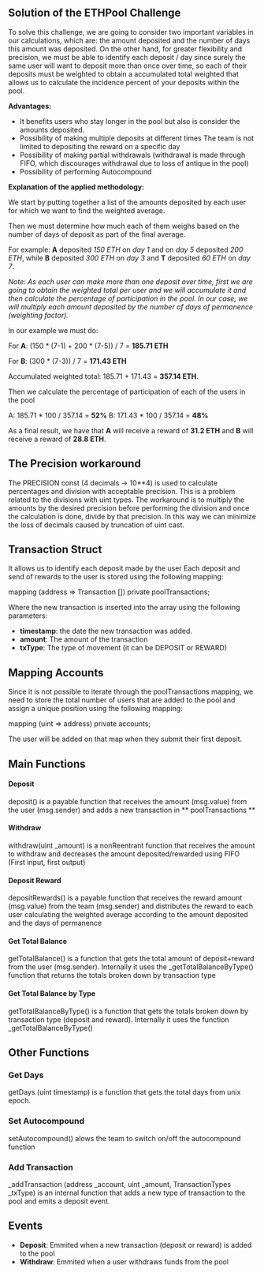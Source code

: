 ## Solution of the ETHPool Challenge

To solve this challenge, we are going to consider two important variables in our calculations, which are: the amount deposited and the number of days this amount was deposited. On the other hand, for greater flexibility and precision, we must be able to identify each deposit / day since surely the same user will want to deposit more than once over time, so each of their deposits must be weighted to obtain a accumulated total weighted that allows us to calculate the incidence percent of your deposits within the pool.

**Advantages:**
  
 - It benefits users who stay longer in the pool but also is consider
   the amounts deposited. 
 - Possibility of making multiple deposits at different times The team is not limited to depositing the reward on a specific day 
 - Possibility of making partial withdrawals (withdrawal is made through FIFO, which discourages withdrawal due to loss of antique in the pool) 
 - Possibility of performing Autocompound 

**Explanation of the applied methodology:**

We start by putting together a list of the amounts deposited by each user for which we want to find the weighted average.

Then we must determine how much each of them weighs based on the number of days of deposit as part of the final average.

For example: **A** deposited *150 ETH* on *day 1* and on *day 5* deposited *200 ETH*, while **B** deposited *300 ETH* on *day 3* and **T** deposited *60 ETH* on *day 7*.
  

*Note: As each user can make more than one deposit over time, first we are going to obtain the weighted total per user and we will accumulate it and then calculate the percentage of participation in the pool. In our case, we will multiply each amount deposited by the number of days of permanence (weighting factor).*

In our example we must do:

For **A**:
(150 * (7-1) + 200 * (7-5)) / 7 = **185.71 ETH**

For **B**:
(300 * (7-3)) / 7 = **171.43 ETH**

Accumulated weighted total: 185.71 + 171.43 = **357.14 ETH**.

Then we calculate the percentage of participation of each of the users in the pool

A: 185.71 * 100 / 357.14 = **52%**
B: 171.43 * 100 / 357.14 = **48%**

As a final result, we have that **A** will receive a reward of **31.2 ETH** and **B** will receive a reward of **28.8 ETH**.

## The Precision workaround
The PRECISION const (4 decimals -> 10**4) is used to calculate percentages and division with acceptable precision. This is a problem related to the divisions with uint types.
The workaround is to multiply the amounts by the desired precision before performing the division and once the calculation is done, divide by that precision. In this way we can minimize the loss of decimals caused by truncation of uint cast.

## Transaction Struct
It allows us to identify each deposit made by the user
Each deposit and send of rewards to the user is stored using the following mapping:

mapping (address => Transaction []) private poolTransactions;

Where the new transaction is inserted into the array using the following parameters:

 - **timestamp**: the date the new transaction was added. 
 - **amount**: The amount of the transaction
 -  **txType**: The type of movement (it can be DEPOSIT or REWARD)

## Mapping Accounts

Since it is not possible to iterate through the poolTransactions mapping, we need to store the total number of users that are added to the pool and assign a unique position using the following mapping:

mapping (uint => address) private accounts;

The user will be added on that map when they submit their first deposit.


## Main Functions
#### Deposit

deposit() is a payable function that receives the amount (msg.value) from the user (msg.sender) and adds a new transaction in ** poolTransactions **

#### Withdraw

withdraw(uint _amount) is a nonReentrant function that receives the amount to withdraw and decreases the amount deposited/rewarded using FIFO (First input, first output)

#### Deposit Reward

depositRewards() is a payable function that receives the reward amount (msg.value) from the team (msg.sender) and distributes the reward to each user calculating the weighted average according to the amount deposited and the days of permanence

#### Get Total Balance

getTotalBalance() is a function that gets the total amount of deposit+reward from the user (msg.sender). Internally it uses the _getTotalBalanceByType() function that returns the totals broken down by transaction type

#### Get Total Balance by Type

getTotalBalanceByType() is a function that gets the totals broken down by transaction type (deposit and reward). Internally it uses the function _getTotalBalanceByType()

## Other Functions

### Get Days

getDays (uint timestamp) is a function that gets the total days from unix epoch.

### Set Autocompound

setAutocompound() alows the team to switch on/off the autocompound function

### Add Transaction

_addTransaction (address _account, uint _amount, TransactionTypes _txType) is an internal function that adds a new type of transaction to the pool and emits a deposit event.

 
## Events

- **Deposit**: Emmited when a new transaction (deposit or reward) is added to the pool
- **Withdraw**: Emmited when a user withdraws funds from the pool


